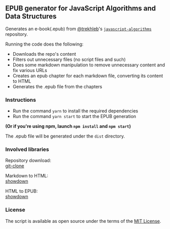 ## EPUB generator for JavaScript Algorithms and Data Structures

Generates an e-book(.epub) from [@trekhleb](https://github.com/trekhleb)'s [`javascript-algorithms`](https://github.com/trekhleb/javascript-algorithms) repository.

Running the  code does the following:
- Downloads the repo's content
- Filters out unnecessary files (no script files and such)
- Does some markdown manipulation to remove unnecessary content and fix various URLs
- Creates an epub chapter for each markdown file, converting its content to HTML
- Generates the .epub file from the chapters

### Instructions
- Run the command `yarn` to install the required dependencies
- Run the command `yarn start` to start the EPUB generation

**(Or if you're using npm, launch `npm install` and `npm start`)**

The .epub file will be generated under the `dist` directory.

### Involved libraries
Repository download:  
[git-clone](https://github.com/jaz303/git-clone)  

Markdown to HTML:  
[showdown](https://github.com/showdownjs/showdown)  

HTML to EPUB:  
[showdown](https://github.com/cyrilis/epub-gen)

### License
The script is available as open source under the terms of the [MIT License](https://opensource.org/license/mit/).
